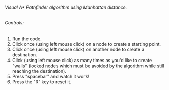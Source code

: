
###### Visual A* Pathfinder algorithm using Manhattan distance.  

###### Controls:

1. Run the code.  
2. Click once (using left mouse click) on a node to create a starting point.  
3. Click once (using left mouse click) on another node to create a destination.  
4. Click (using left mouse click) as many times as you'd like to create "walls" (locked nodes which must be avoided by the algorithm while still reaching the destination).  
5. Press "spacebar" and watch it work!  
6. Press the "R" key to reset it.  
